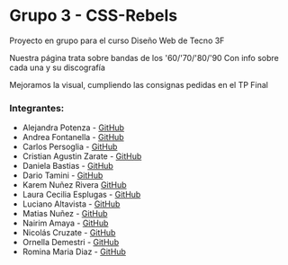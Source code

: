 # Grupo 3 - CSS-Rebels

Proyecto en grupo para el curso Diseño Web de Tecno 3F

Nuestra página trata sobre bandas de los '60/'70/'80/'90 Con info sobre cada una y su discografía

Mejoramos la visual, cumpliendo las consignas pedidas en el TP Final

### Integrantes:
- Alejandra Potenza - [GitHub](https://github.com/Alelita6)
- Andrea Fontanella - [GitHub](https://github.com/AndreA-2010)
- Carlos Persoglia - [GitHub](https://github.com/Cpersoglia)
- Cristian Agustin Zarate - [GitHub](https://github.com/Zar2912)
- Daniela Bastias - [GitHub](https://github.com/Nannys-cmd/)
- Dario Tamini - [GitHub](https://github.com/Daro2080)
- Karem Nuñez Rivera [GitHub](https://github.com/Kali2lou)
- Laura Cecilia Esplugas - [GitHub](https://github.com/lauraesplugas2022)
- Luciano Altavista - [GitHub](https://github.com/LucianoAltavista)
- Matias Nuñez - [GitHub](https://github.com/Verlowren)
- Nairim Amaya - [GitHub](https://github.com/Medialuna-Skin)
- Nicolás Cruzate - [GitHub](https://github.com/NicooCruzate)
- Ornella Demestri - [GitHub](https://github.com/Dola1792)
- Romina Maria Diaz - [GitHub](https://github.com/Estrella-Bruta)
